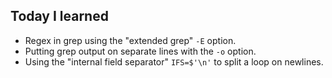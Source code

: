 ## Today I learned

* Regex in grep using the "extended grep" `-E` option.
* Putting grep output on separate lines with the `-o` option.
* Using the "internal field separator" `IFS=$'\n'` to split a loop on newlines.
